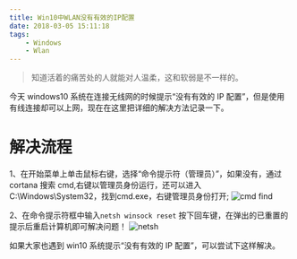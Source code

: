 ```yaml
---
title: Win10中WLAN没有有效的IP配置
date: 2018-03-05 15:11:18
tags: 
    - Windows
    - Wlan
---
```


> 知道活着的痛苦处的人就能对人温柔，这和软弱是不一样的。

今天 windows10 系统在连接无线网的时候提示“没有有效的 IP 配置”，但是使用有线连接却可以上网，现在在这里把详细的解决方法记录一下。

<!-- more -->

# 解决流程

1、在开始菜单上单击鼠标右键，选择“命令提示符（管理员）”，如果没有，通过 cortana 搜索 cmd,右键以管理员身份运行，还可以进入C:\Windows\System32，找到cmd.exe，右键管理员身份打开;
![cmd find](https://s1.ax1x.com/2020/04/07/GcC9pt.jpg)

2、在命令提示符框中输入`netsh winsock reset` 按下回车键，在弹出的已重置的提示后重启计算机即可解决问题！
![netsh](https://s1.ax1x.com/2020/04/07/Gc9ztA.jpg)

如果大家也遇到 win10 系统提示“没有有效的 IP 配置”，可以尝试下这样解决。

